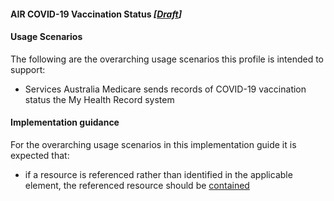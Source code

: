#### AIR COVID-19 Vaccination Status *[[Draft](http://hl7.org/fhir/stu3/valueset-publication-status.html)]*

#### Usage Scenarios
The following are the overarching usage scenarios this profile is intended to support:
* Services Australia Medicare sends records of COVID-19 vaccination status the My Health Record system

#### Implementation guidance
For the overarching usage scenarios in this implementation guide it is expected that:
* if a resource is referenced rather than identified in the applicable element, the referenced resource should be [contained](https://www.hl7.org/fhir/STU3/references.html#contained)

